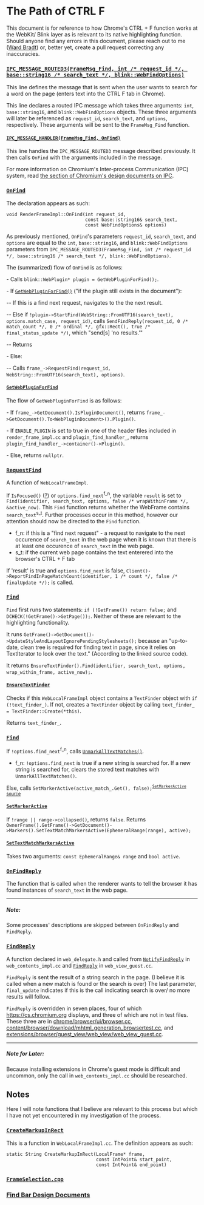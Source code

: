 # The Path of CTRL F
This document is for reference to how Chrome's CTRL + F function works at the WebKit/ Blink layer as is relevant to its native highlighting function. Should anyone find any errors in this document, please reach out to me ([Ward Bradt](github.com/wardbradt)) or, better yet, create a pull request correcting any inaccuracies.

### [`IPC_MESSAGE_ROUTED3(FrameMsg_Find, int /* request_id */, base::string16 /* search_text */, blink::WebFindOptions)`](https://cs.chromium.org/chromium/src/content/common/frame_messages.h?l=1066)
This line defines the message that is sent when the user wants to search for a word on the page (enters text into the CTRL F tab in Chrome).

This line declares a routed IPC message which takes three arguments: `int`, `base::string16`, and `blink::WebFindOptions` objects. These three arguments will later be referenced as `request_id`, `search_text`, and `options`, respectively. These arguments will be sent to the `FrameMsg_Find` function.

#### [`IPC_MESSAGE_HANDLER(FrameMsg_Find, OnFind)`](https://cs.chromium.org/chromium/src/content/renderer/render_frame_impl.cc?l=1776)
This line handles the `IPC_MESSAGE_ROUTED3` message described previously. It then calls `OnFind` with the arguments included in the message.

For more information on Chromium's Inter-process Communication (IPC) system, read [the section of Chromium's design documents on IPC](https://www.chromium.org/developers/design-documents/inter-process-communication).

### [`OnFind`](https://cs.chromium.org/chromium/src/content/renderer/render_frame_impl.cc?l=6122)
The declaration appears as such:
```
void RenderFrameImpl::OnFind(int request_id,
                             const base::string16& search_text,
                             const WebFindOptions& options)
```
As previously mentioned, `OnFind`'s parameters `request_id`, `search_text`, and `options` are equal to the `int`, `base::string16`, and `blink::WebFindOptions` parameters from `IPC_MESSAGE_ROUTED3(FrameMsg_Find, int /* request_id */, base::string16 /* search_text */, blink::WebFindOptions)`.

The (summarized) flow of `OnFind` is as follows:

\- Calls ```blink::WebPlugin* plugin = GetWebPluginForFind();```.

\- If [`GetWebPluginForFind()`](https://cs.chromium.org/chromium/src/content/renderer/render_frame_impl.cc?l=6127) ("if the plugin still exists in the document"): 
  
-- If this is a find next request, navigates to the the next result.

-- Else if `!plugin->StartFind(WebString::FromUTF16(search_text), options.match_case, request_id)`, calls `SendFindReply(request_id, 0 /* match_count */, 0 /* ordinal */, gfx::Rect(), true /* final_status_update */)`, which "send\[s\] 'no results.'"

-- Returns

\- Else:

-- Calls `frame_->RequestFind(request_id, WebString::FromUTF16(search_text), options)`.


#### [`GetWebPluginForFind`](https://cs.chromium.org/chromium/src/content/renderer/render_frame_impl.cc?l=7080)

The flow of `GetWebPluginForFind` is as follows:

\- If `frame_->GetDocument().IsPluginDocument()`, returns `frame_->GetDocument().To<WebPluginDocument>().Plugin()`.

\- If `ENABLE_PLUGIN` is set to true in one of the header files included in `render_frame_impl.cc` and `plugin_find_handler_`, returns `plugin_find_handler_->container()->Plugin()`.

\- Else, returns `nullptr`.

### [`RequestFind`](https://cs.chromium.org/chromium/src/third_party/WebKit/Source/core/frame/WebLocalFrameImpl.cpp?l=2239)
A function of `WebLocalFrameImpl`.

If `IsFocused()` ([?](https://cs.chromium.org/chromium/src/third_party/WebKit/Source/core/frame/WebLocalFrameImpl.cpp?l=575&gsn=IsFocused)) or `options.find_next`<sup>f_n</sup>, the variable `result` is set to `Find(identifier, search_text, options, false /* wrapWithinFrame */, &active_now)`. This `Find` function returns whether the WebFrame contains `search_text`<sup>s_t</sup>. Further processes occur in this method, however our attention should now be directed to the `Find` function.
* f_n: if this is a "find next request" - a request to navigate to the next occurence of `search_text` in the web page when it is known that there is at least one occurence of `search_text` in the web page.
* s_t: if the current web page contains the text enterered into the browser's CTRL + F tab

If 'result' is true and `options.find_next` is false, `Client()->ReportFindInPageMatchCount(identifier, 1 /* count */, false /* finalUpdate */);` is called.

### [`Find`](https://cs.chromium.org/chromium/src/third_party/WebKit/Source/core/frame/WebLocalFrameImpl.cpp?l=2298)
`Find` first runs two statements: `if (!GetFrame()) return false;` and `DCHECK(!GetFrame()->GetPage());`. Neither of these are relevant to the highlighting functionality.

It runs `GetFrame()->GetDocument()->UpdateStyleAndLayoutIgnorePendingStylesheets();` because an "up-to-date, clean tree is required for finding text in page, since it relies on TextIterator to look over the text." (According to the linked source code).

It returns `EnsureTextFinder().Find(identifier, search_text, options, wrap_within_frame, active_now);`.

#### [`EnsureTextFinder`](https://cs.chromium.org/chromium/src/third_party/WebKit/Source/core/frame/WebLocalFrameImpl.cpp?l=2413&gsn=EnsureTextFinder)
Checks if this `WebLocalFrameImpl` object contains a `TextFinder` object with `if (!text_finder_)`. If not, creates a `TextFinder` object by calling `text_finder_ = TextFinder::Create(*this)`.

Returns `text_finder_`.

### [`Find`](https://cs.chromium.org/chromium/src/third_party/WebKit/Source/core/editing/finder/TextFinder.cpp?l=114)
If `!options.find_next`<sup>f_n</sup>, calls [`UnmarkAllTextMatches()`](https://cs.chromium.org/chromium/src/third_party/WebKit/Source/core/editing/finder/TextFinder.cpp?l=803&gsn=UnmarkAllTextMatches).
* f_n: `!options.find_next` is true if a new string is searched for. If a new string is searched for, clears the stored text matches with `UnmarkAllTextMatches()`.

Else, calls `SetMarkerActive(active_match_.Get(), false);`<sup>[`SetMarkerActive` source](https://cs.chromium.org/chromium/src/third_party/WebKit/Source/core/editing/finder/TextFinder.cpp?l=793&gsn=SetMarkerActive)</sup>
#### [`SetMarkerActive`](https://cs.chromium.org/chromium/src/third_party/WebKit/Source/core/editing/finder/TextFinder.cpp?l=793&gsn=SetMarkerActive)
If `!range || range->collapsed()`, returns `false`.
Returns `OwnerFrame().GetFrame()->GetDocument()->Markers().SetTextMatchMarkersActive(EphemeralRange(range), active);`
#### [`SetTextMatchMarkersActive`](https://cs.chromium.org/chromium/src/third_party/WebKit/Source/core/editing/markers/DocumentMarkerController.cpp?gsn=SetMarkerActive&l=751)
Takes two arguments: `const EphemeralRange& range` and `bool active`.

### [`OnFindReply`](https://cs.chromium.org/chromium/src/content/browser/find_request_manager.cc?type=cs&q=OnFindReply&l=287)
The function that is called when the renderer wants to tell the browser it has found instances of `search_text` in the web page.

----
##### Note:
Some processes' descriptions are skipped between `OnFindReply` and `FindReply`.

### [`FindReply`](https://cs.chromium.org/chromium/src/content/public/browser/web_contents_delegate.h?l=405)
A function declared in `web_delegate.h` and called from [`NotifyFindReply`](https://cs.chromium.org/chromium/src/content/browser/web_contents/web_contents_impl.cc?l=5829) in `web_contents_impl.cc` and [`FindReply`](https://cs.chromium.org/chromium/src/extensions/browser/guest_view/web_view/web_view_guest.cc?l=564) in `web_view_guest.cc`.

`FindReply` is sent the result of a string search in the page. (I believe it is called when a new match is found or the search is over) The last parameter, `final_update` indicates if this is the call indicating search is over/ no more results will follow.

`FindReply` is overridden in seven places, four of which https://cs.chromium.org displays, and three of which are not in test files. These three are in [chrome/browser/ui/browser.cc](https://cs.chromium.org/chromium/src/chrome/browser/ui/browser.cc?l=1808), [content/browser/download/mhtml_generation_browsertest.cc](https://cs.chromium.org/chromium/src/content/browser/download/mhtml_generation_browsertest.cc?l=70), and [extensions/browser/guest_view/web_view/web_view_guest.cc](https://cs.chromium.org/chromium/src/extensions/browser/guest_view/web_view/web_view_guest.cc?l=564).

----
##### Note for Later: 
Because installing extensions in Chrome's guest mode is difficult and uncommon, only the call in `web_contents_impl.cc` should be researched. 

## Notes
Here I will note functions that I believe are relevant to this process but which I have not yet encountered in my investigation of the process.

### [`CreateMarkupInRect`](https://cs.chromium.org/chromium/src/third_party/WebKit/Source/core/frame/WebLocalFrameImpl.cpp?sq=package:chromium&l=2553)
This is a function in `WebLocalFrameImpl.cc`. The definition appears as such:
```
static String CreateMarkupInRect(LocalFrame* frame,
                                 const IntPoint& start_point,
                                 const IntPoint& end_point)
```

### [`FrameSelection.cpp`](https://cs.chromium.org/chromium/src/third_party/WebKit/Source/core/editing/FrameSelection.cpp)
### [Find Bar Design Documents](https://www.chromium.org/developers/design-documents/find-bar)
